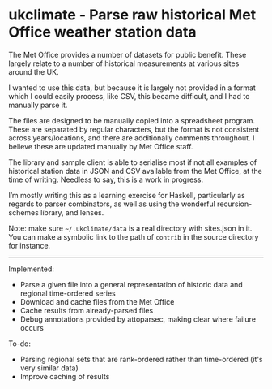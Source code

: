 # ukclimate - Parse raw historical Met Office weather station data

The Met Office provides a number of datasets for public benefit.
These largely relate to a number of historical measurements at various sites
around the UK.

I wanted to use this data, but because it is largely not provided in a format
which I could easily process, like CSV, this became difficult, and I had to
manually parse it.

The files are designed to be manually copied into a spreadsheet program.
These are separated by regular characters, but the format is not consistent
across years/locations, and there are additionally comments throughout.
I believe these are updated manually by Met Office staff.
	
The library and sample client is able to serialise most if not all examples of
historical station data in JSON and CSV available from the Met Office, at the
time of writing. Needless to say, this is a work in progress.

I’m mostly writing this as a learning exercise for Haskell, particularly as
regards to parser combinators, as well as using the wonderful recursion-schemes
library, and lenses.

Note: make sure `~/.ukclimate/data` is a real directory with sites.json in it.
You can make a symbolic link to the path of `contrib` in the source directory for
instance.

-----

Implemented:
  * Parse a given file into a general representation of historic data and regional time-ordered series
  * Download and cache files from the Met Office
  * Cache results from already-parsed files
  * Debug annotations provided by attoparsec, making clear where failure occurs
  
To-do:
  * Parsing regional sets that are rank-ordered rather than time-ordered (it's very similar data)
  * Improve caching of results
